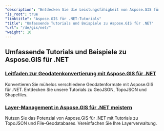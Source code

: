 ```yaml
---
"description": "Entdecken Sie die Leistungsfähigkeit von Aspose.GIS für .NET durch umfassende Tutorials. Meistern Sie die Geodatenkonvertierung, Geometrieerstellung, Analyse, Ebenenverwaltung und mehr."
"is_root": true
"linktitle": "Aspose.GIS für .NET-Tutorials"
"title": "Umfassende Tutorials und Beispiele zu Aspose.GIS für .NET"
"url": "/de/gis/net/"
"weight": 10
---
```


## Umfassende Tutorials und Beispiele zu Aspose.GIS für .NET 
### [Leitfaden zur Geodatenkonvertierung mit Aspose.GIS für .NET](./guide-to-geo-data-conversion/)
Konvertieren Sie mühelos verschiedene Geodatenformate mit Aspose.GIS für .NET. Entdecken Sie unsere Tutorials zu GeoJSON, TopoJSON und Shapefiles.
### [Layer-Management in Aspose.GIS für .NET meistern](./mastering-layer-management/)
Nutzen Sie das Potenzial von Aspose.GIS für .NET mit Tutorials zu TopoJSON und File-Geodatabases. Vereinfachen Sie Ihre Layerverwaltung.